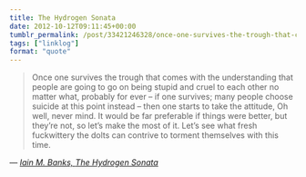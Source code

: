 ```yaml
---
title: The Hydrogen Sonata
date: 2012-10-12T09:11:45+00:00
tumblr_permalink: /post/33421246328/once-one-survives-the-trough-that-comes-with-the
tags: ["linklog"]
format: "quote"
---
```


> Once one survives the trough that comes with the understanding that people are going to go on being stupid and cruel to each other no matter what, probably for ever – if one survives; many people choose suicide at this point instead – then one starts to take the attitude, Oh well, never mind. It would be far preferable if things were better, but they’re not, so let’s make the most of it. Let’s see what fresh fuckwittery the dolts can contrive to torment themselves with this time.

— <cite>[Iain M. Banks, _The Hydrogen Sonata_](https://www.goodreads.com/book/show/13497991-the-hydrogen-sonata)</cite>
